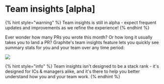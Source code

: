 # Team insights \[alpha]

{% hint style="warning" %}
Team insights is still in alpha - expect frequent updates and improvements as we refine the experience!
{% endhint %}

Ever wonder how many PRs you wrote this month? Or how long it usually takes you to land a PR? Graphite's team insights feature lets you quickly see summary stats for you and your team over any time period:

![](../../.gitbook/assets/team\_insights.gif)

{% hint style="info" %}
Team insights isn't designed to be a stack rank - it's designed for ICs & managers alike, and it's there to help you better understand how you and your team work.
{% endhint %}
